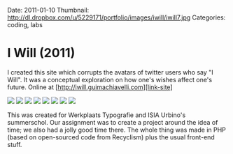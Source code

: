Date: 2011-01-10
Thumbnail: http://dl.dropbox.com/u/5229171/portfolio/images/iwill/iwill7.jpg
Categories: coding, labs

# I Will (2011)


I created this site which corrupts the avatars of twitter users who say "I Will". It was a conceptual exploration on how one's wishes affect one's future. Online at [http://iwill.guimachiavelli.com][link-site]

[![](http://dl.dropbox.com/u/5229171/portfolio/images/iwill/site1.jpg)][link-site]
[![](http://dl.dropbox.com/u/5229171/portfolio/images/iwill/iwill1.jpg)][link-site]
[![](http://dl.dropbox.com/u/5229171/portfolio/images/iwill/iwill2.jpg)][link-site]
[![](http://dl.dropbox.com/u/5229171/portfolio/images/iwill/iwill3.jpg)][link-site]
[![](http://dl.dropbox.com/u/5229171/portfolio/images/iwill/iwill4.jpg)][link-site]
[![](http://dl.dropbox.com/u/5229171/portfolio/images/iwill/iwill5.jpg)][link-site]
[![](http://dl.dropbox.com/u/5229171/portfolio/images/iwill/iwill6.jpg)][link-site]
[![](http://dl.dropbox.com/u/5229171/portfolio/images/iwill/iwill7.jpg)][link-site]

This was created for Werkplaats Typografie and ISIA Urbino's summerschol. Our assignment was to create a project around the idea of time; we also had a jolly good time there. The whole thing was made in PHP (based on open-sourced code from Recyclism) plus the usual front-end stuff.

[link-site]:http://iwill.guimachiavelli.com
